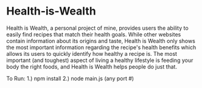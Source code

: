 # Health-is-Wealth
Health is Wealth, a personal project of mine, provides users the ability to easily find recipes that match their health goals. While other websites contain information about its origins and taste, Health is Wealth only shows the most important information regarding the recipe's health benefits which allows its users to quickly identify how healthy a recipe is. The most important (and toughest) aspect of living a healthy lifestyle is feeding your body the right foods, and Health is Wealth helps people do just that.

To Run:
1.) npm install
2.) node main.js (any port #)
